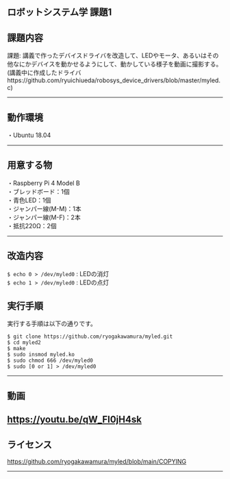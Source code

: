ロボットシステム学 課題1
---

## 課題内容 
  
  課題: 講義で作ったデバイスドライバを改造して、LEDやモータ、あるいはその他なにかデバイスを動かせるようにして、動かしている様子を動画に撮影する。
  (講義中に作成したドライバhttps://github.com/ryuichiueda/robosys_device_drivers/blob/master/myled.c)
  
---

## 動作環境
  
・Ubuntu 18.04  
  
---

## 用意する物
  
  ・Raspberry Pi 4 Model B  
  ・ブレッドボード：1個  
  ・青色LED：1個  
  ・ジャンパー線(M-M)：1本  
  ・ジャンパー線(M-F)：2本  
  ・抵抗220Ω：2個  
  
---
  
## 改造内容
  
  `$ echo 0 > /dev/myled0` : LEDの消灯  
  `$ echo 1 > /dev/myled0` : LEDの点灯  
  
## 実行手順
  
実行する手順は以下の通りです。  
  
`$ git clone https://github.com/ryogakawamura/myled.git `  
`$ cd myled2  `  
`$ make  `  
`$ sudo insmod myled.ko `  
`$ sudo chmod 666 /dev/myled0`  
`$ sudo [0 or 1] > /dev/myled0`  
  
---

## 動画
  https://youtu.be/qW_FI0jH4sk
---

## ライセンス
  https://github.com/ryogakawamura/myled/blob/main/COPYING

---

